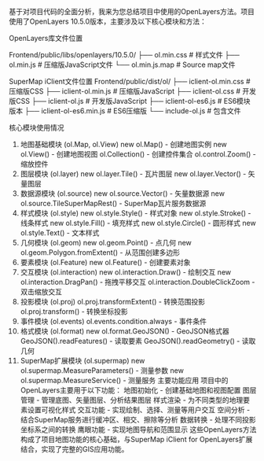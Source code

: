 基于对项目代码的全面分析，我来为您总结项目中使用的OpenLayers方法。项目使用了OpenLayers 10.5.0版本，主要涉及以下核心模块和方法：

OpenLayers库文件位置

Frontend/public/libs/openlayers/10.5.0/
├── ol.min.css          # 样式文件
├── ol.min.js           # 压缩版JavaScript文件
└── ol.min.js.map       # Source map文件


SuperMap iClient文件位置
Frontend/public/dist/ol/
├── iclient-ol.min.css      # 压缩版CSS
├── iclient-ol.min.js       # 压缩版JavaScript
├── iclient-ol.css          # 开发版CSS
├── iclient-ol.js           # 开发版JavaScript
├── iclient-ol-es6.js       # ES6模块版本
├── iclient-ol-es6.min.js   # ES6压缩版
└── include-ol.js           # 包含文件

核心模块使用情况
1. 地图基础模块 (ol.Map, ol.View)
new ol.Map() - 创建地图实例
new ol.View() - 创建地图视图
ol.Collection() - 创建控件集合
ol.control.Zoom() - 缩放控件
2. 图层模块 (ol.layer)
new ol.layer.Tile() - 瓦片图层
new ol.layer.Vector() - 矢量图层
3. 数据源模块 (ol.source)
new ol.source.Vector() - 矢量数据源
new ol.source.TileSuperMapRest() - SuperMap瓦片服务数据源
4. 样式模块 (ol.style)
new ol.style.Style() - 样式对象
new ol.style.Stroke() - 线条样式
new ol.style.Fill() - 填充样式
new ol.style.Circle() - 圆形样式
new ol.style.Text() - 文本样式
5. 几何模块 (ol.geom)
new ol.geom.Point() - 点几何
new ol.geom.Polygon.fromExtent() - 从范围创建多边形
6. 要素模块 (ol.Feature)
new ol.Feature() - 创建要素对象
7. 交互模块 (ol.interaction)
new ol.interaction.Draw() - 绘制交互
new ol.interaction.DragPan() - 拖拽平移交互
ol.interaction.DoubleClickZoom - 双击缩放交互
8. 投影模块 (ol.proj)
ol.proj.transformExtent() - 转换范围投影
ol.proj.transform() - 转换坐标投影
9. 事件模块 (ol.events)
ol.events.condition.always - 事件条件
10. 格式模块 (ol.format)
new ol.format.GeoJSON() - GeoJSON格式器
GeoJSON().readFeatures() - 读取要素
GeoJSON().readGeometry() - 读取几何
11. SuperMap扩展模块 (ol.supermap)
new ol.supermap.MeasureParameters() - 测量参数
new ol.supermap.MeasureService() - 测量服务
主要功能应用
项目中的OpenLayers主要用于以下功能：
地图初始化 - 创建基础地图和视图配置
图层管理 - 管理底图、矢量图层、分析结果图层
样式渲染 - 为不同类型的地理要素设置可视化样式
交互功能 - 实现绘制、选择、测量等用户交互
空间分析 - 结合SuperMap服务进行缓冲区、相交、擦除等分析
数据转换 - 处理不同投影坐标系之间的转换
鹰眼功能 - 实现地图导航和范围显示
这些OpenLayers方法构成了项目地图功能的核心基础，与SuperMap iClient for OpenLayers扩展结合，实现了完整的GIS应用功能。